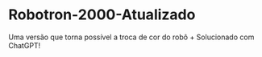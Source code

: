 # Robotron-2000-Atualizado
Uma versão que torna possível a troca de cor do robô + Solucionado com ChatGPT!
